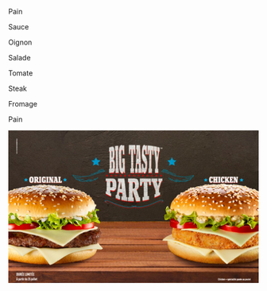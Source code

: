 Pain

Sauce

Oignon

Salade

Tomate

Steak

Fromage

Pain

![Burger](./BigTasty-25Juillet-McDonalds.jpg)
